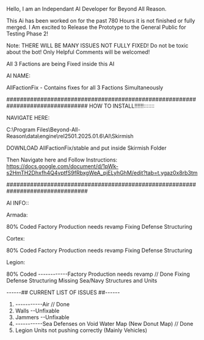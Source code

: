 Hello, I am an Independant AI Developer for Beyond All Reason. 

This Ai has been worked on for the past 780 Hours it is not finished or fully merged.
I Am excited to Release the Prototype to the General Public for Testing Phase 2!

Note: THERE WILL BE MANY ISSUES NOT FULLY FIXED! Do not be toxic about the bot! Only Helpful Comments will be welcomed!

All 3 Factions are being Fixed inside this AI

AI NAME:

AllFactionFix - Contains fixes for all 3 Factions Simultaneously


################################################################################
HOW TO INSTALL!!!!!!:::::::

NAVIGATE HERE:

C:\Program Files\Beyond-All-Reason\data\engine\rel2501.2025.01.6\AI\Skirmish

DOWNLOAD AllFactionFix/stable and put inside Skirmish Folder

Then Navigate here and Follow Instructions:
https://docs.google.com/document/d/1pWk-s2HmTH2Dhxfh4Q4vptfS9fRbxgWeA_pjELyhGhM/edit?tab=t.ygaz0x8rb3tm

################################################################################

AI INFO::

Armada:

80% Coded
Factory Production needs revamp
Fixing Defense Structuring

Cortex:

80% Coded
Factory Production needs revamp
Fixing Defense Structuring


Legion:

80% Coded
------------Factory Production needs revamp // Done
Fixing Defense Structuring
Missing Sea/Navy Structures and Units

------## CURRENT LIST OF ISSUES ##------

1. -----------Air // Done
2. Walls --Unfixable
3. Jammers --Unfixable
4. -----------Sea Defenses on Void Water Map (New Donut Map) // Done
5. Legion Units not pushing correctly (Mainly Vehicles)